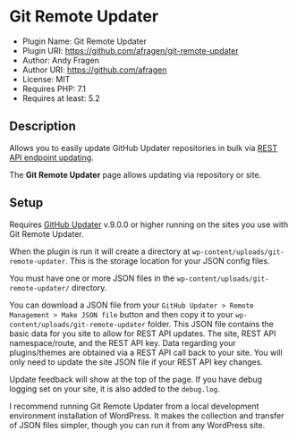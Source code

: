 # Git Remote Updater

 * Plugin Name:       Git Remote Updater
 * Plugin URI:        https://github.com/afragen/git-remote-updater
 * Author:            Andy Fragen
 * Author URI:        https://github.com/afragen
 * License:           MIT
 * Requires PHP:      7.1
 * Requires at least: 5.2

## Description

Allows you to easily update GitHub Updater repositories in bulk via [REST API endpoint updating](https://github.com/afragen/github-updater/wiki/Remote-Management---RESTful-Endpoints).

The **Git Remote Updater** page allows updating via repository or site.

## Setup

Requires [GitHub Updater](https://github.com/afragen/github-updater) v.9.0.0 or higher running on the sites you use with Git Remote Updater.

When the plugin is run it will create a directory at `wp-content/uploads/git-remote-updater`. This is the storage location for your JSON config files.

You must have one or more JSON files in the `wp-content/uploads/git-remote-updater/` directory.

You can download a JSON file from your `GitHub Updater > Remote Management > Make JSON file` button and then copy it to your `wp-content/uploads/git-remote-updater` folder. This JSON file contains the basic data for you site to allow for REST API updates. The site, REST API namespace/route, and the REST API key. Data regarding your plugins/themes are obtained via a REST API call back to your site. You will only need to update the site JSON file if your REST API key changes.

Update feedback will show at the top of the page. If you have debug logging set on your site, it is also added to the `debug.log`.

I recommend running Git Remote Updater from a local development environment installation of WordPress. It makes the collection and transfer of JSON files simpler, though you can run it from any WordPress site.
